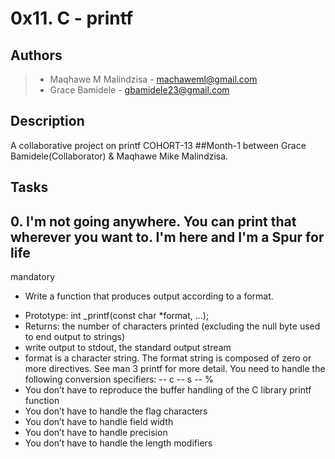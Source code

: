 # 0x11. C - printf

## Authors
> - Maqhawe M Malindzisa - machaweml@gmail.com
> - Grace Bamidele - gbamidele23@gmail.com


## Description

A collaborative project on printf COHORT-13 ##Month-1 between Grace Bamidele(Collaborator) &amp; Maqhawe Mike Malindzisa.



## Tasks


## 0. I'm not going anywhere. You can print that wherever you want to. I'm here and I'm a Spur for life
mandatory

* Write a function that produces output according to a format.

- Prototype: int _printf(const char *format, ...);
- Returns: the number of characters printed (excluding the null byte used to end output to strings)
- write output to stdout, the standard output stream
- format is a character string. The format string is composed of zero or more directives. See man 3 printf for more detail. You need to handle the following conversion specifiers:
  -- c
  -- s
  -- %
- You don’t have to reproduce the buffer handling of the C library printf function
- You don’t have to handle the flag characters
- You don’t have to handle field width
- You don’t have to handle precision
- You don’t have to handle the length modifiers


